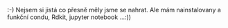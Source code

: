:-)
Nejsem si jistá co přesně měly jsme se nahrat. Ale mám nainstalovany a funkční condu, Rdkit, jupyter notebook ...:))
